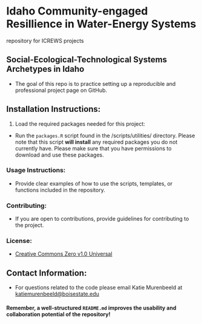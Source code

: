 # Idaho Community-engaged Resillience in Water-Energy Systems
repository for ICREWS projects

## Social-Ecological-Technological Systems Archetypes in Idaho
- The goal of this repo is to practice setting up a reproducible and professional project page on GitHub.

## Installation Instructions:
1. Load the required packages needed for this project:
- Run the `packages.R` script found in the /scripts/utilities/ directory. 
Please note that this script **will install** any required packages you do not
currently have. Please make sure that you have permissions to download and use 
these packages.

### Usage Instructions:
- Provide clear examples of how to use the scripts, templates, or functions included in the repository.

### Contributing:
- If you are open to contributions, provide guidelines for contributing to the project.

### License:
- [Creative Commons Zero v1.0 Universal](https://creativecommons.org/publicdomain/zero/1.0/deed.en)

## Contact Information:
- For questions related to the code please email Katie Murenbeeld at 
[katiemurenbeeld@boisestate.edu](mailto:katiemurenbeeld@boisestate.edu)

#### Remember, a well-structured `README.md` improves the usability and collaboration potential of the repository!



